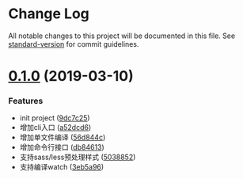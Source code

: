 # Change Log

All notable changes to this project will be documented in this file. See [standard-version](https://github.com/conventional-changelog/standard-version) for commit guidelines.

# [0.1.0](https://github.com/whinc/mina-cli/compare/v0.2.0...v0.1.0) (2019-03-10)

### Features

* init project ([9dc7c25](https://github.com/whinc/mina-cli/commit/9dc7c25))
* 增加cli入口 ([a52dcd6](https://github.com/whinc/mina-cli/commit/a52dcd6))
* 增加单文件编译 ([56d844c](https://github.com/whinc/mina-cli/commit/56d844c))
* 增加命令行接口 ([db84613](https://github.com/whinc/mina-cli/commit/db84613))
* 支持sass/less预处理样式 ([5038852](https://github.com/whinc/mina-cli/commit/5038852))
* 支持编译watch ([3eb5a96](https://github.com/whinc/mina-cli/commit/3eb5a96))
